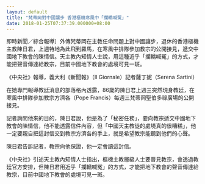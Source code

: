 ```yaml
---
layout: default
title: "梵蒂岡對中國讓步 香港樞機寒風中「攔轎喊冤」"
date: 2018-01-25T07:37:39.000000+08:00
---
```


即時新聞／綜合報導〕外傳梵蒂岡在主教任命問題上對中國讓步，退休的香港樞機主教陳日君，上週特地為此飛到羅馬，在寒風中排隊參加教宗的公開接見，遞交中國地下教會的陳情信。天主教內知情人士說，用這種近乎「攔轎喊冤」的方式，才能把聲音傳達給教宗，目前中國地下教會的處境可見一斑。 

《中央社》報導，義大利《新聞報》（Il Giornale）記者薩丁妮（Serena Sartini）


在她專門報導教廷消息的部落格內透露，86歲的陳日君上週三突然現身教廷，在寒風中排隊參加教宗方濟各（Pope Francis）每週三梵蒂岡聖伯多祿廣場的公開接見。 

記者詢問他來的目的，陳日君說，他是為了「秘密任務」，要向教宗遞交中國地下教會的陳情信，他不能透露信件內容，但「中國天主教徒的處境真的很糟糕」，他一定要親自把這封信交到教宗方濟各的手上，就是希望教宗能聽到他們的心聲。 

陳日君告訴記者，教宗向他保證，他一定會讀這封信。 

《中央社》引述天主教內知情人士指出，樞機主教層級人士要晉見教宗，會透過教廷官方安排，但陳日君用近乎「攔轎喊冤」的方式，才能把地下教會的聲音傳達給教宗，目前中國地下教會的處境可見一斑。 

